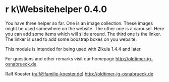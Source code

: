 # r k\Websitehelper 0.4.0

You have three helper so far. One is an image collection. These images might be used somewhere on the website. The other one is a carousel. Here you can add some items which will slide around. The third one is the linker. The linker is used to add some boostrap boxes on you website.

This module is intended for being used with Zikula 1.4.4 and later.

For questions and other remarks visit our homepage http://oldtimer-ig-osnabrueck.de.

Ralf Koester (ralf@familie-koester.de)
http://oldtimer-ig-osnabrueck.de
